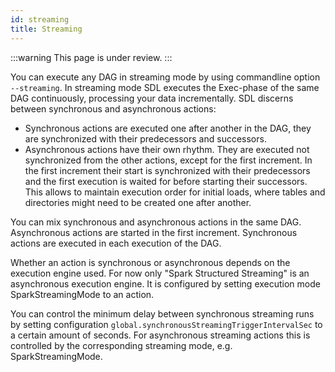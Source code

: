 ```yaml
---
id: streaming
title: Streaming
---
```


:::warning
This page is under review.
:::

You can execute any DAG in streaming mode by using commandline option `--streaming`.
In streaming mode SDL executes the Exec-phase of the same DAG continuously, processing your data incrementally.
SDL discerns between synchronous and asynchronous actions:
- Synchronous actions are executed one after another in the DAG, they are synchronized with their predecessors and successors.
- Asynchronous actions have their own rhythm. They are executed not synchronized from the other actions, except for the first increment. In the first increment their start is synchronized with their predecessors and the first execution is waited for before starting their successors. This allows to maintain execution order for initial loads, where tables and directories might need to be created one after another.

You can mix synchronous and asynchronous actions in the same DAG. Asynchronous actions are started in the first increment. Synchronous actions are executed in each execution of the DAG.

Whether an action is synchronous or asynchronous depends on the execution engine used. For now only "Spark Structured Streaming" is an asynchronous execution engine. It is configured by setting execution mode SparkStreamingMode to an action.

You can control the minimum delay between synchronous streaming runs by setting configuration `global.synchronousStreamingTriggerIntervalSec` to a certain amount of seconds.
For asynchronous streaming actions this is controlled by the corresponding streaming mode, e.g. SparkStreamingMode.
